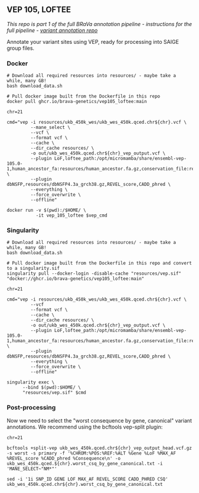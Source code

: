 ## VEP 105, LOFTEE

*This repo is part 1 of the full BRaVa annotation pipeline - instructions for the full pipeline - [variant annotation repo](https://github.com/BRaVa-genetics/variant-annotation)*


Annotate your variant sites using VEP, ready for processing into SAIGE group files.

### Docker

```
# Download all required resources into resources/ - maybe take a while, many GB!
bash download_data.sh

# Pull docker image built from the Dockerfile in this repo
docker pull ghcr.io/brava-genetics/vep105_loftee:main

chr=21

cmd="vep -i resources/ukb_450k_wes/ukb_wes_450k.qced.chr${chr}.vcf \
         --mane_select \
         --vcf \
         --format vcf \
         --cache \
         --dir_cache resources/ \
         -o out/ukb_wes_450k.qced.chr${chr}_vep_output.vcf \
         --plugin LoF,loftee_path:/opt/micromamba/share/ensembl-vep-105.0-1,human_ancestor_fa:resources/human_ancestor.fa.gz,conservation_file:resources/loftee.sql,gerp_bigwig:resources/gerp_conservation_scores.homo_sapiens.GRCh38.bw \
         --plugin dbNSFP,resources/dbNSFP4.3a_grch38.gz,REVEL_score,CADD_phred \
         --everything \
         --force_overwrite \
         --offline"

docker run -v $(pwd):/$HOME/ \
           -it vep_105_loftee $vep_cmd
```

### Singularity

```
# Download all required resources into resources/ - maybe take a while, many GB!
bash download_data.sh

# Pull docker image built from the Dockerfile in this repo and convert to a singularity.sif
singularity pull --docker-login -disable-cache "resources/vep.sif" "docker://ghcr.io/brava-genetics/vep105_loftee:main"

chr=21

cmd="vep -i resources/ukb_450k_wes/ukb_wes_450k.qced.chr${chr}.vcf \
         --vcf
         --format vcf \
         --cache \
         --dir_cache resources/ \
         -o out/ukb_wes_450k.qced.chr${chr}_vep_output.vcf \
         --plugin LoF,loftee_path:/opt/micromamba/share/ensembl-vep-105.0-1,human_ancestor_fa:resources/human_ancestor.fa.gz,conservation_file:resources/loftee.sql,gerp_bigwig:resources/gerp_conservation_scores.homo_sapiens.GRCh38.bw \
         --plugin dbNSFP,resources/dbNSFP4.3a_grch38.gz,REVEL_score,CADD_phred \
         --everything \
         --force_overwrite \
         --offline"

singularity exec \
      --bind $(pwd):$HOME/ \
      "resources/vep.sif" $cmd
```

### Post-processing

Now we need to select the "worst consequence by gene, canonical" variant annotations. We recommend using the bcftools vep-split plugin:

```
chr=21

bcftools +split-vep ukb_wes_450k.qced.chr${chr}_vep_output_head.vcf.gz -s worst -s primary -f '%CHROM:%POS:%REF:%ALT %Gene %LoF %MAX_AF %REVEL_score %CADD_phred %Consequence\n' -o ukb_wes_450k.qced.${chr}.worst_csq_by_gene_canonical.txt -i 'MANE_SELECT~"NM*"'

sed -i '1i SNP_ID GENE LOF MAX_AF REVEL_SCORE CADD_PHRED CSQ' ukb_wes_450k.qced.chr${chr}.worst_csq_by_gene_canonical.txt
```
